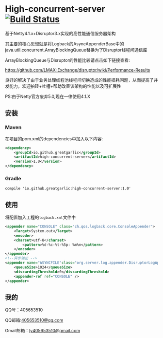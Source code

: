 # High-concurrent-server [![Build Status](https://travis-ci.org/GreatGarlic/High-concurrent-server.svg?branch=master)](https://travis-ci.org/GreatGarlic/High-concurrent-server)

基于Netty4.1.x+Disruptor3.x实现的高性能通信服务器架构

其主要的核心思想就是将Logback的AsyncAppenderBase中的java.util.concurrent.ArrayBlockingQueue替换为了Disruptor线程间通信库

ArrayBlockingQueue与Disruptor的性能比较请点击如下链接查看:

<https://github.com/LMAX-Exchange/disruptor/wiki/Performance-Results>

良好的解决了由于业务处理线程池线程间切换造成的性能损耗问题，从而提高了并发能力，欢迎拍砖+吐槽+帮助改善该架构的性能以及可扩展性

PS:由于Netty官方废弃5.0,现在一律使用4.1.X

## 安装

### Maven

在项目的pom.xml的dependencies中加入以下内容:

``` xml
<dependency>
    <groupId>io.github.greatgarlic</groupId>
    <artifactId>high-concurrent-server</artifactId>
    <version>1.0</version>
</dependency>
```

### Gradle

``` Gradle
compile 'io.github.greatgarlic:high-concurrent-server:1.0'
```

## 使用

将配置加入工程的```logback.xml```文件中

``` xml
<appender name="CONSOLE" class="ch.qos.logback.core.ConsoleAppender">
    <Target>System.out</Target>
    <encoder>
    <charset>utf-8</charset>
        <pattern>%d-%c-%t-%5p: %m%n</pattern>
    </encoder>
</appender>
<!--异步输出 -->
<appender name="ASYNCFILE"class="org.server.log.appender.DisruptorLogAppender">
    <queueSize>1024</queueSize>
    <discardingThreshold>0</discardingThreshold>
    <appender-ref ref="CONSOLE" />
</appender>
```


## 我的

QQ号：405653510

QQ邮箱:405653510@qq.com

Gmail邮箱：ly405653510@gmail.com

